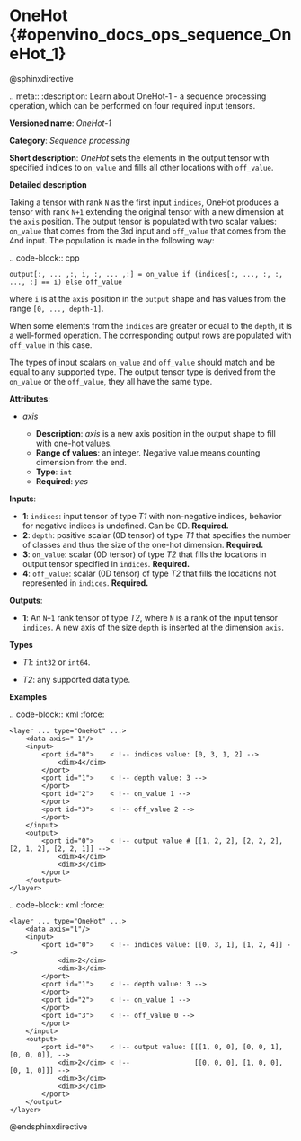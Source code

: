 # OneHot {#openvino_docs_ops_sequence_OneHot_1}

@sphinxdirective

.. meta::
  :description: Learn about OneHot-1 - a sequence processing operation, which 
                can be performed on four required input tensors.

**Versioned name**: *OneHot-1*

**Category**: *Sequence processing*

**Short description**: *OneHot* sets the elements in the output tensor with specified indices to ``on_value`` and fills all other locations with ``off_value``.

**Detailed description**

Taking a tensor with rank ``N`` as the first input ``indices``, OneHot produces a tensor with rank ``N+1`` extending the original
tensor with a new dimension at the ``axis`` position. The output tensor is populated with two scalar values: ``on_value``
that comes from the 3rd input and ``off_value`` that comes from the 4nd input. The population is made in the following way:

.. code-block:: cpp

    output[:, ... ,:, i, :, ... ,:] = on_value if (indices[:, ..., :, :, ..., :] == i) else off_value

where ``i`` is at the ``axis`` position in the ``output`` shape and has values from the range ``[0, ..., depth-1]``.

When some elements from the ``indices`` are greater or equal to the ``depth``, it is a well-formed operation. The corresponding output rows are populated with ``off_value`` in this case.

The types of input scalars ``on_value`` and ``off_value`` should match and be equal to any supported type. The output tensor type is derived from the ``on_value`` or the ``off_value``, they all have the same type.

**Attributes**:

* *axis*

  * **Description**: *axis* is a new axis position in the output shape to fill with one-hot values.
  * **Range of values**: an integer. Negative value means counting dimension from the end.
  * **Type**: ``int``
  * **Required**: *yes*

**Inputs**:

* **1**: ``indices``: input tensor of type *T1* with non-negative indices, behavior for negative indices is undefined. Can be 0D. **Required.**
* **2**: ``depth``: positive scalar (0D tensor) of type *T1* that specifies the number of classes and thus the size of the one-hot dimension. **Required.**
* **3**: ``on_value``: scalar (0D tensor) of type *T2* that fills the locations in output tensor specified in ``indices``. **Required.**
* **4**: ``off_value``: scalar (0D tensor) of type *T2* that fills the locations not represented in ``indices``. **Required.**

**Outputs**:

* **1**: An ``N+1`` rank tensor of type *T2*, where ``N`` is a rank of the input tensor ``indices``. A new axis of the size ``depth`` is inserted at the dimension ``axis``.

**Types**

* *T1*: ``int32`` or ``int64``.

* *T2*: any supported data type.

**Examples**

.. code-block:: xml
   :force:

    <layer ... type="OneHot" ...>
        <data axis="-1"/>
        <input>
            <port id="0">    < !-- indices value: [0, 3, 1, 2] -->
                <dim>4</dim>
            </port>
            <port id="1">    < !-- depth value: 3 -->
            </port>
            <port id="2">    < !-- on_value 1 -->
            </port>
            <port id="3">    < !-- off_value 2 -->
            </port>
        </input>
        <output>
            <port id="0">    < !-- output value # [[1, 2, 2], [2, 2, 2], [2, 1, 2], [2, 2, 1]] -->
                <dim>4</dim>
                <dim>3</dim>
            </port>
        </output>
    </layer>



.. code-block:: xml
   :force:

    <layer ... type="OneHot" ...>
        <data axis="1"/>
        <input>
            <port id="0">    < !-- indices value: [[0, 3, 1], [1, 2, 4]] -->
                <dim>2</dim>
                <dim>3</dim>
            </port>
            <port id="1">    < !-- depth value: 3 -->
            </port>
            <port id="2">    < !-- on_value 1 -->
            </port>
            <port id="3">    < !-- off_value 0 -->
            </port>
        </input>
        <output>
            <port id="0">    < !-- output value: [[[1, 0, 0], [0, 0, 1], [0, 0, 0]], -->
                <dim>2</dim> < !--                [[0, 0, 0], [1, 0, 0], [0, 1, 0]]] -->
                <dim>3</dim>
                <dim>3</dim>
            </port>
        </output>
    </layer>


@endsphinxdirective

